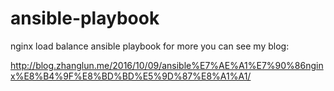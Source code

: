 # ansible-playbook
nginx load balance ansible playbook
for more you can see my blog:

http://blog.zhanglun.me/2016/10/09/ansible%E7%AE%A1%E7%90%86nginx%E8%B4%9F%E8%BD%BD%E5%9D%87%E8%A1%A1/
